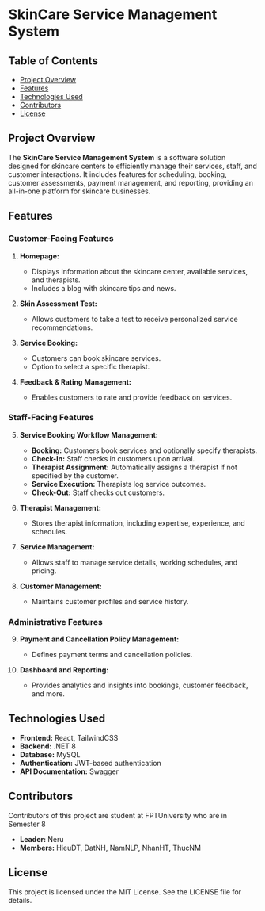 # SkinCare Service Management System

## Table of Contents
- [Project Overview](#project-overview)
- [Features](#features)
- [Technologies Used](#technologies-used)
- [Contributors](#contributors)
- [License](#license)

## Project Overview
The **SkinCare Service Management System** is a software solution designed for skincare centers to efficiently manage their services, staff, and customer interactions. It includes features for scheduling, booking, customer assessments, payment management, and reporting, providing an all-in-one platform for skincare businesses.

## Features

### Customer-Facing Features
1. **Homepage:**
   - Displays information about the skincare center, available services, and therapists.
   - Includes a blog with skincare tips and news.

2. **Skin Assessment Test:**
   - Allows customers to take a test to receive personalized service recommendations.

3. **Service Booking:**
   - Customers can book skincare services.
   - Option to select a specific therapist.

4. **Feedback & Rating Management:**
   - Enables customers to rate and provide feedback on services.

### Staff-Facing Features
5. **Service Booking Workflow Management:**
   - **Booking:** Customers book services and optionally specify therapists.
   - **Check-In:** Staff checks in customers upon arrival.
   - **Therapist Assignment:** Automatically assigns a therapist if not specified by the customer.
   - **Service Execution:** Therapists log service outcomes.
   - **Check-Out:** Staff checks out customers.

6. **Therapist Management:**
   - Stores therapist information, including expertise, experience, and schedules.

7. **Service Management:**
   - Allows staff to manage service details, working schedules, and pricing.

8. **Customer Management:**
   - Maintains customer profiles and service history.

### Administrative Features
9. **Payment and Cancellation Policy Management:**
   - Defines payment terms and cancellation policies.

10. **Dashboard and Reporting:**
    - Provides analytics and insights into bookings, customer feedback, and more.

## Technologies Used
- **Frontend:** React, TailwindCSS
- **Backend:** .NET 8
- **Database:** MySQL
- **Authentication:** JWT-based authentication
- **API Documentation:** Swagger

## Contributors

Contributors of this project are student at FPTUniversity who are in Semester 8
- **Leader:** Neru
- **Members:** HieuDT, DatNH, NamNLP, NhanHT, ThucNM

## License
This project is licensed under the MIT License. See the LICENSE file for details.

